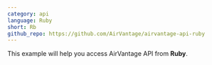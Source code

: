 ```yaml
---
category: api
language: Ruby
short: Rb
github_repo: https://github.com/AirVantage/airvantage-api-ruby
---
```

This example will help you access AirVantage API from __Ruby__.<br>
